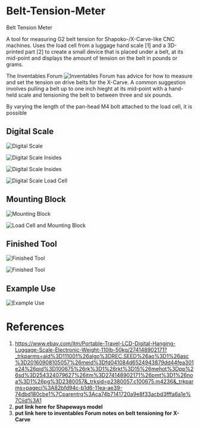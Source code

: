# Belt-Tension-Meter
Belt Tension Meter

A tool for measuring G2 belt tension for Shapoko-/X-Carve-like CNC machines.
Uses the load cell from a luggage hand scale \[1\] and a 3D-printed part \[2\] to create a small device that is placed under a belt, at its mid-point and displays the amount of tension on the belt in pounds or grams.

The Inventables Forum ![Inventables Forum](https://discuss.inventables.com/) has advice for how to measure and set the tension on drive belts for the X-Carve.  A common suggestion involves pulling a belt up to one inch hieght at its mid-point with a hand-held scale and tensioning the belt to between three and six pounds.

By varying the length of the pan-head M4 bolt attached to the load cell, it is possible

## Digital Scale
![Digital Scale](https://github.com/jduanen/Belt-Tension-Meter/blob/master/images/scale.jpg)

![Digital Scale Insides](https://github.com/jduanen/Belt-Tension-Meter/blob/master/images/scaleInsides1.jpg)

![Digital Scale Insides](https://github.com/jduanen/Belt-Tension-Meter/blob/master/images/scaleInsides2.jpg)

![Digital Scale Load Cell](https://github.com/jduanen/Belt-Tension-Meter/blob/master/images/loadCell.jpg)

## Mounting Block
![Mounting Block](https://github.com/jduanen/Belt-Tension-Meter/blob/master/images/mount.jpg)

![Load Cell and Mounting Block](https://github.com/jduanen/Belt-Tension-Meter/blob/master/images/loadCellMount.jpg)

## Finished Tool
![Finished Tool](https://github.com/jduanen/Belt-Tension-Meter/blob/master/images/finished1.jpg)

![Finished Tool](https://github.com/jduanen/Belt-Tension-Meter/blob/master/images/finished2.jpg)

## Example Use
![Example Use](https://github.com/jduanen/Belt-Tension-Meter/blob/master/images/use.jpg)

# References
1. https://www.ebay.com/itm/Portable-Travel-LCD-Digital-Hanging-Luggage-Scale-Electronic-Weight-110lb-50kg/274148902171?_trkparms=aid%3D111001%26algo%3DREC.SEED%26ao%3D1%26asc%3D20160908105057%26meid%3Dfd041084d6524943879dd44fea301e24%26pid%3D100675%26rk%3D1%26rkt%3D15%26mehot%3Dpp%26sd%3D254324079627%26itm%3D274148902171%26pmt%3D1%26noa%3D1%26pg%3D2380057&_trksid=p2380057.c100675.m4236&_trkparms=pageci%3A82bfd94c-b1d6-11ea-ae39-74dbd180cbe1%7Cparentrq%3Aca74b7141720a9e8f33acbd3fffa6a1e%7Ciid%3A1
2. **put link here for Shapeways model**
3. **put link here to inventables Forum notes on belt tensioning for X-Carve**
  

